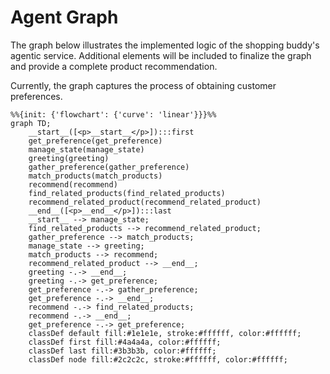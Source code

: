 # Agent Graph
The graph below illustrates the implemented logic of the shopping buddy's agentic service. Additional elements will be included to finalize the graph and provide a complete product recommendation.

Currently, the graph captures the process of obtaining customer preferences.

```mermaid
%%{init: {'flowchart': {'curve': 'linear'}}}%%
graph TD;
	__start__([<p>__start__</p>]):::first
	get_preference(get_preference)
	manage_state(manage_state)
	greeting(greeting)
	gather_preference(gather_preference)
	match_products(match_products)
	recommend(recommend)
	find_related_products(find_related_products)
	recommend_related_product(recommend_related_product)
	__end__([<p>__end__</p>]):::last
	__start__ --> manage_state;
	find_related_products --> recommend_related_product;
	gather_preference --> match_products;
	manage_state --> greeting;
	match_products --> recommend;
	recommend_related_product --> __end__;
	greeting -.-> __end__;
	greeting -.-> get_preference;
	get_preference -.-> gather_preference;
	get_preference -.-> __end__;
	recommend -.-> find_related_products;
	recommend -.-> __end__;
	get_preference -.-> get_preference;
	classDef default fill:#1e1e1e, stroke:#ffffff, color:#ffffff;
    classDef first fill:#4a4a4a, color:#ffffff;
    classDef last fill:#3b3b3b, color:#ffffff;
    classDef node fill:#2c2c2c, stroke:#ffffff, color:#ffffff;
```
